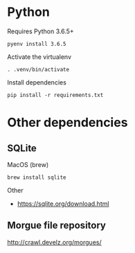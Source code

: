 # Python

Requires Python 3.6.5+

```
pyenv install 3.6.5
```

Activate the virtualenv

```
. .venv/bin/activate
```

Install dependencies

```
pip install -r requirements.txt
```

# Other dependencies

## SQLite
MacOS (brew)

```
brew install sqlite
```

Other
- https://sqlite.org/download.html

## Morgue file repository

http://crawl.develz.org/morgues/
